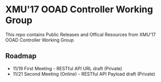 # XMU'17 OOAD Controller Working Group
This repo contains Public Releases and Offical Resources from XMU'17 OOAD Controller Working Group

## Roadmap
* 11/19 First Meeting - RESTful API URL draft (Private)
* 11/21 Second Meeting (Online) - RESTful API Payload draft (Private)
